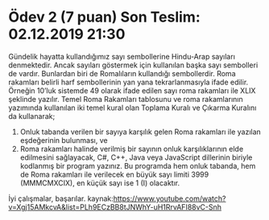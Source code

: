 # Ödev 2 (7 puan) Son Teslim: 02.12.2019 21:30 
Gündelik hayatta kullandığımız sayı sembollerine Hindu-Arap sayıları denmektedir. Ancak sayıları göstermek için kullanılan başka sayı sembolleri de vardır. Bunlardan biri de Romalıların kullandığı sembollerdir. Roma rakamları belirli harf sembollerinin yan yana tekrarlanmasıyla ifade edilir. Örneğin 10’luk sistemde 49 olarak ifade edilen sayı roma rakamları ile XLIX şeklinde yazılır. Temel Roma Rakamları tablosunu ve roma rakamlarının yazımında kullanılan iki temel kural olan Toplama Kuralı ve Çıkarma Kuralını da kullanarak; 
1.	Onluk tabanda verilen bir sayıya karşılık gelen Roma rakamları ile yazılan eşdeğerinin bulunması, ve
2.	Roma rakamları halinde verilmiş bir sayının onluk karşılıklarının elde edilmesini sağlayacak,
C#, C++, Java veya JavaScript dillerinin biriyle kodlanmış bir program yazınız. Bu programda hem onluk tabanda, hem de Roma rakamları ile verilecek en büyük sayı limiti 3999 (MMMCMXCIX), en küçük sayı ise 1 (I) olacaktır. 




İyi çalışmalar, başarılar.
kaynak:https://www.youtube.com/watch?v=Xgj15AMkcvA&list=PLh9ECzBB8tJNWhY-uH1RrvAFI88vC-Snh
